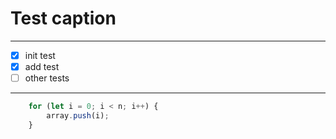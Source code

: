 # Test caption
___

- [X] init test
- [X] add test
- [ ] other tests

___

```javascript
    for (let i = 0; i < n; i++) {
        array.push(i);
    }
```